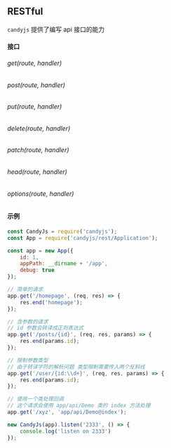## RESTful

`candyjs` 提供了编写 api 接口的能力

#### 接口

###### get(route, handler)

###### post(route, handler)

###### put(route, handler)

###### delete(route, handler)

###### patch(route, handler)

###### head(route, handler)

###### options(route, handler)

#### 示例

```javascript
const CandyJs = require('candyjs');
const App = require('candyjs/rest/Application');

const app = new App({
    id: 1,
    appPath: __dirname + '/app',
    debug: true
});

// 简单的请求
app.get('/homepage', (req, res) => {
    res.end('homepage');
});

// 含参数的请求
// id 参数会转译成正则表达式
app.get('/posts/{id}', (req, res, params) => {
    res.end(params.id);
});

// 限制参数类型
// 由于转译字符的解析问题 类型限制需要传入两个反斜线
app.get('/user/{id:\\d+}', (req, res, params) => {
    res.end(params.id);
});

// 使用一个类处理回调
// 这个请求会使用 app/api/Demo 类的 index 方法处理
app.get('/xyz', 'app/api/Demo@index');

new CandyJs(app).listen('2333', () => {
    console.log('listen on 2333')
});
```
